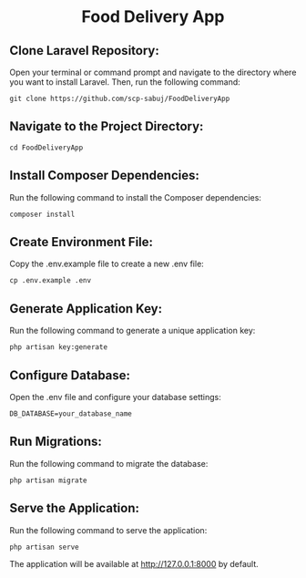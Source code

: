 <h1 align="center">Food Delivery App</h1>

<h2>Clone Laravel Repository:</h2>
<p>Open your terminal or command prompt and navigate to the directory where you want to install Laravel. Then, run the following command:</p>
<pre><code>git clone https://github.com/scp-sabuj/FoodDeliveryApp</code></pre>
<h2>Navigate to the Project Directory:</h2>
<pre><code>cd FoodDeliveryApp</code></pre>
<h2>Install Composer Dependencies:</h2>
<p>Run the following command to install the Composer dependencies:</p>
<pre><code>composer install</code></pre>
<h2>Create Environment File:</h2>
<p>Copy the .env.example file to create a new .env file:</p>
<pre><code>cp .env.example .env</code></pre>
<h2>Generate Application Key:</h2>
<p>Run the following command to generate a unique application key:</p>
<pre><code>php artisan key:generate</code></pre>
<h2>Configure Database:</h2>
<p>Open the .env file and configure your database settings:</p>
<pre><code>DB_DATABASE=your_database_name</code></pre>
<h2>Run Migrations:</h2>
<p>Run the following command to migrate the database:</p>
<pre><code>php artisan migrate</code></pre>
<h2>Serve the Application:</h2>
<p>Run the following command to serve the application:</p>
<pre><code>php artisan serve</code></pre>
<p>The application will be available at <a href="http://127.0.0.1:8000">http://127.0.0.1:8000</a> by default.</p>
